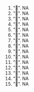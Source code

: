 1. ":apple:". NA
2. ":banana:". NA
3. ":cherries:". NA
4. ":coconut:". NA
5. ":grapes:". NA
6. ":kiwi_fruit:". NA
7. ":lemon:". NA
8. ":mango:". NA
9. ":melon:". NA
10. ":peach:". NA
11. ":pear:". NA
12. ":pineapple:". NA
13. ":strawberry:". NA
14. ":tangerine:". NA
15. ":watermelon:". NA
